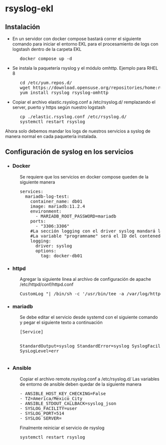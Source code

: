 # rsyslog-ekl
<h2>Instalación</h2>
<ul>
  <li>
    En un servidor con docker compose bastará correr el siguiente comando para iniciar el entorno EKL para el procesamiento de logs con logstash dentro de la carpeta EKL
    <ul>
<pre>
docker compose up -d
</pre>
    </ul>
  </li>

  <li>
    Se instala la paquetería rsyslog y el módulo omhttp. Ejemplo para RHEL 8
    <ul>
<pre>
cd /etc/yum.repos.d/
wget https://download.opensuse.org/repositories/home:rgerhards/CentOS_8/home:rgerhards.repo
yum install rsyslog rsyslog-omhttp
</pre>
    </ul>
  </li>

  <li>
    Copiar el archivo elastic.rsyslog.conf a /etc/rsyslog.d/ remplazando el server, puerto y https según nuestro logstash
    <ul>
<pre>
cp ./elastic.rsyslog.conf /etc/rsyslog.d/
systemctl restart rsyslog
</pre>
    </ul>
  </li>
</ul>
Ahora solo debemos mandar los logs de nuestros servicios a syslog de manera normal en cada paquetería instalada.

<h2>Configuración de syslog en los servicios</h2>
<ul>
  <li>
    <h3>Docker</h3>
    <ul>Se requiere que los servicios en docker compose queden de la siguiente manera
<pre>
services:
  mariadb-log-test:
    container_name: db01
    image: mariadb:11.2.4
    environment:
      - MARIADB_ROOT_PASSWORD=mariadb
    ports:
      - "3306:3306"
    #La sección logging con el driver syslog mandará los logs del contenedor al syslog del sistema previamente configurado.
    #La variable "programname" será el ID del contenedor de Docker
    logging:
      driver: syslog
      options:
        tag: docker-db01
</pre>
    </ul> 
  </li>

  <li>
    <h3>httpd</h3>
    <ul>Agregar la siguiente línea al archivo de configuración de apache /etc/httpd/conf/httpd.conf
<pre>
CustomLog "| /bin/sh -c '/usr/bin/tee -a /var/log/httpd/access_log | /usr/bin/logger -thttpd_access_log'" combined
</pre>
    </ul> 
  </li>

  <li>
    <h3>mariadb</h3>
    <ul>Se debe editar el servicio desde systemd con el siguiente comando y pegar el siguiente texto a continuación
<pre>
[Service]

StandardOutput=syslog
StandardError=syslog
SyslogFacility=daemon
SysLogLevel=err
</pre>
    </ul> 
  </li>

  <li>
    <h3>Ansible</h3>
    <ul>Copiar el archivo remote.rsyslog.conf a /etc/rsyslog.d/
        Las variables de entorno de ansible deben quedar de la siguiente manera
<pre>
- ANSIBLE_HOST_KEY_CHECKING=False
- TZ=America/Mexico_City
- ANSIBLE_STDOUT_CALLBACK=syslog_json
- SYSLOG_FACILITY=user
- SYSLOG_PORT=514
- SYSLOG_SERVER=<your_rsyslog_server_host>
</pre>
        Finalmente reiniciar el servicio de rsyslog
<pre>
systemctl restart rsyslog
</pre>
</ul>
    </ul> 
  </li>
</ul>
